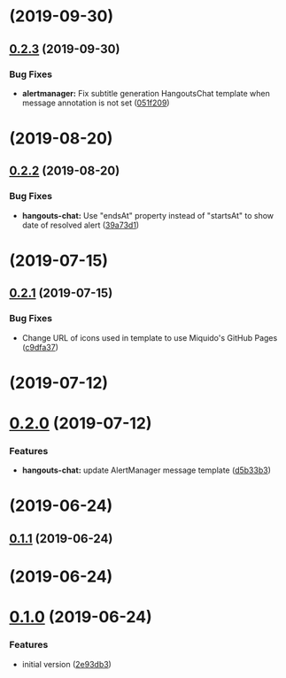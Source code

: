 <a name=""></a>
# [](https://github.com/miquido/alertmanager-webhook-forwarder/compare/v0.2.3...v) (2019-09-30)



<a name="0.2.3"></a>
## [0.2.3](https://github.com/miquido/alertmanager-webhook-forwarder/compare/v0.2.2...v0.2.3) (2019-09-30)


### Bug Fixes

* **alertmanager:** Fix subtitle generation HangoutsChat template when message annotation is not set ([051f209](https://github.com/miquido/alertmanager-webhook-forwarder/commit/051f209))



<a name=""></a>
# [](https://github.com/miquido/alertmanager-webhook-forwarder/compare/v0.2.2...v) (2019-08-20)



<a name="0.2.2"></a>
## [0.2.2](https://github.com/miquido/alertmanager-webhook-forwarder/compare/v0.2.1...v0.2.2) (2019-08-20)


### Bug Fixes

* **hangouts-chat:** Use "endsAt" property instead of "startsAt" to show date of resolved alert ([39a73d1](https://github.com/miquido/alertmanager-webhook-forwarder/commit/39a73d1))



<a name=""></a>
# [](https://github.com/miquido/alertmanager-webhook-forwarder/compare/v0.2.1...v) (2019-07-15)



<a name="0.2.1"></a>
## [0.2.1](https://github.com/miquido/alertmanager-webhook-forwarder/compare/v0.2.0...v0.2.1) (2019-07-15)


### Bug Fixes

* Change URL of icons used in template to use Miquido's GitHub Pages ([c9dfa37](https://github.com/miquido/alertmanager-webhook-forwarder/commit/c9dfa37))



<a name=""></a>
# [](https://github.com/k911/alertmanager-webhook-forwarder/compare/v0.2.0...v) (2019-07-12)



<a name="0.2.0"></a>
# [0.2.0](https://github.com/k911/alertmanager-webhook-forwarder/compare/v0.1.1...v0.2.0) (2019-07-12)


### Features

* **hangouts-chat:** update AlertManager message template ([d5b33b3](https://github.com/k911/alertmanager-webhook-forwarder/commit/d5b33b3))



<a name=""></a>
# [](https://github.com/k911/alertmanager-webhook-forwarder/compare/v0.1.1...v) (2019-06-24)



<a name="0.1.1"></a>
## [0.1.1](https://github.com/k911/alertmanager-webhook-forwarder/compare/v0.1.0...v0.1.1) (2019-06-24)



<a name=""></a>
# [](https://github.com/k911/alertmanager-webhook-forwarder/compare/v0.1.0...v) (2019-06-24)



<a name="0.1.0"></a>
# [0.1.0](https://github.com/k911/alertmanager-webhook-forwarder/compare/2e93db3...v0.1.0) (2019-06-24)


### Features

* initial version ([2e93db3](https://github.com/k911/alertmanager-webhook-forwarder/commit/2e93db3))



